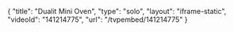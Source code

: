{
    "title": "Dualit Mini Oven",
    "type": "solo",
    "layout": "iframe-static",
    "videoId": "141214775",
    "url": "\/tvpembed\/141214775"
}